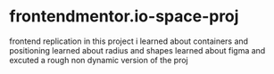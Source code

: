 # frontendmentor.io-space-proj
frontend replication
in this project i learned about containers and positioning
learned about radius and shapes 
learned about figma and excuted a rough non dynamic version of the proj
